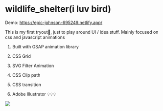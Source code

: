 # wildlife_shelter(i luv bird)
Demo:
https://epic-johnson-695249.netlify.app/

This is my first tryout🧐, just to play around UI / idea stuff. Mainly focused on css and javascript animations


1. Built with GSAP animation library

2. CSS Grid

3. SVG Filter Animation

4. CSS Clip path

5. CSS transition

5. Adobe Illustrator 💡💡💡

 

<img src="https://j.gifs.com/D1K9p5.gif" />
 
